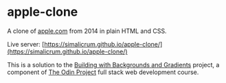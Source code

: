 # apple-clone

A clone of [apple.com](https://apple.com/) from 2014 in plain HTML and CSS.

Live server: [https://simalicrum.github.io/apple-clone/](https://simalicrum.github.io/apple-clone/)

This is a solution to the [Building with Backgrounds and Gradients](https://www.theodinproject.com/courses/html-and-css/lessons/building-with-backgrounds-and-gradients) project, a component of [The Odin Project](https://www.theodinproject.com/) full stack web development course.
